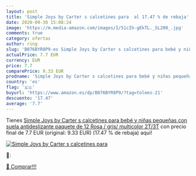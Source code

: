 ```yaml
---
layout: post
title: 'Simple Joys by Carter s calcetines para  al 17.47 % de rebaja'
date: 2020-09-30 15:08:24
image: 'https://m.media-amazon.com/images/I/51cIh-gEkTL._SL200_.jpg'
comments: true
category: ofertas
author: ring
slug: 'B076BYR8P9-es Simple Joys by Carter s calcetines para bebé y niñas pequeñas con suela antideslizante  paquete de 12  Rosa / gris/ multicolor  2T/3T'
actualPrice: 7.7 EUR
currency: EUR
price: 7.7
comparePrice: 9.33 EUR
prodname: 'Simple Joys by Carter s calcetines para bebé y niñas pequeñas con suela antideslizante  paquete de 12  Rosa / gris/ multicolor  2T/3T'
country: 'es'
flag: '🇪🇸'
buyurl: 'https://www.amazon.es/dp/B076BYR8P9/?tag=tolees-21'
descuento: '17.47'
average: '7.7'
---
```


Tienes [Simple Joys by Carter s calcetines para bebé y niñas pequeñas con suela antideslizante  paquete de 12  Rosa / gris/ multicolor  2T/3T](https://www.amazon.es/dp/B076BYR8P9/?tag=tolees-21) con precio final de  7.7 EUR (original: 9.33 EUR) (17.47 %  de rebaja) aqui!

[![Simple Joys by Carter s calcetines para ](https://m.media-amazon.com/images/I/51cIh-gEkTL._SL200_.jpg)](https://www.amazon.es/dp/B076BYR8P9/?tag=tolees-21)

🔎:


[🛒 Comprar!!!](https://www.amazon.es/dp/B076BYR8P9/?tag=tolees-21)
